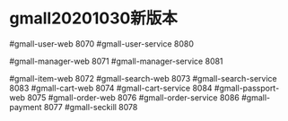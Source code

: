 # gmall20201030新版本

#gmall-user-web 8070 
#gmall-user-service 8080

#gmall-manager-web  8071
#gmall-manager-service 8081

#gmall-item-web 8072
#gmall-search-web 8073
#gmall-search-service 8083
#gmall-cart-web 8074
#gmall-cart-service 8084
#gmall-passport-web 8075
#gmall-order-web 8076
#gmall-order-service 8086
#gmall-payment 8077
#gmall-seckill  8078
